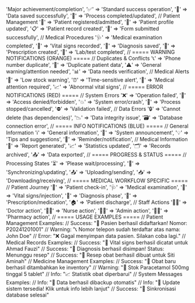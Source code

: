 <?php
// Medical App Emoji Standards
// Use these consistently across all controllers and views

// ===== SUCCESS NOTIFICATIONS (GREEN) =====
// General Success
'🎉' => 'Major achievement/completion',
'✅' => 'Standard success operation',
'💾' => 'Data saved successfully',
'🔄' => 'Process completed/updated',

// Patient Management
'🏥' => 'Patient registered/admitted',
'👤' => 'Patient profile updated',
'📋' => 'Patient record created',
'📝' => 'Form submitted successfully',

// Medical Procedures
'🩺' => 'Medical examination completed',
'💉' => 'Vital signs recorded',
'🧬' => 'Diagnosis saved',
'💊' => 'Prescription created',
'🔬' => 'Lab/test completed',

// ===== WARNING NOTIFICATIONS (ORANGE) =====
// Duplicates & Conflicts
'📞' => 'Phone number duplicate',
'👥' => 'Duplicate patient data',
'⚠️' => 'General warning/attention needed',
'📊' => 'Data needs verification',

// Medical Alerts
'🔋' => 'Low stock warning',
'⏰' => 'Time-sensitive alert',
'🚨' => 'Medical attention required',
'📈' => 'Abnormal vital signs',

// ===== ERROR NOTIFICATIONS (RED) =====
// System Errors
'❌' => 'Operation failed',
'🚫' => 'Access denied/forbidden',
'💥' => 'System error/crash',
'🛑' => 'Process stopped/cancelled',
'⛔' => 'Validation failed',

// Data Errors
'🔒' => 'Cannot delete (has dependencies)',
'📉' => 'Data integrity issue',
'🗃️' => 'Database connection error',

// ===== INFO NOTIFICATIONS (BLUE) =====
// General Information
'ℹ️' => 'General information',
'📢' => 'System announcement',
'💡' => 'Tips and suggestions',
'🔔' => 'Reminder/notification',

// Medical Information
'📄' => 'Report generated',
'📈' => 'Statistics updated',
'🗂️' => 'Records archived',
'📤' => 'Data exported',

// ===== PROGRESS & STATUS =====
// Processing States
'⏳' => 'Please wait/processing',
'🔄' => 'Synchronizing/updating',
'📤' => 'Uploading/sending',
'📥' => 'Downloading/receiving',

// ===== MEDICAL WORKFLOW SPECIFIC =====
// Patient Journey
'🚪' => 'Patient check-in',
'🩺' => 'Medical examination',
'💉' => 'Vital signs/injection',
'🧬' => 'Diagnosis phase',
'💊' => 'Prescription/medication',
'🏠' => 'Patient discharge',

// Staff Actions
'👨‍⚕️' => 'Doctor action',
'👩‍⚕️' => 'Nurse action',
'👩‍💼' => 'Admin action',
'👨‍🔬' => 'Pharmacy action',

// ===== USAGE EXAMPLES =====

// Patient Management Examples:
// Success: "🎉 Pasien berhasil didaftarkan! Nomor: P20241201001"
// Warning: "📞 Nomor telepon sudah terdaftar atas nama: John Doe"
// Error: "❌ Gagal menyimpan data pasien. Silakan coba lagi."

// Medical Records Examples:
// Success: "💉 Vital signs berhasil dicatat untuk Ahmad Fauzi"
// Success: "🧬 Diagnosis berhasil disimpan! Status: Menunggu resep"
// Success: "💊 Resep obat berhasil dibuat untuk Siti Aminah"

// Medicine Management Examples:
// Success: "💊 Obat baru berhasil ditambahkan ke inventory"
// Warning: "🔋 Stok Paracetamol 500mg tinggal 5 tablet"
// Info: "📈 Statistik obat diperbarui"

// System Messages Examples:
// Info: "💾 Data berhasil dibackup otomatis"
// Info: "🔔 Update sistem tersedia! Klik untuk info lebih lanjut"
// Success: "🔄 Sinkronisasi database selesai"